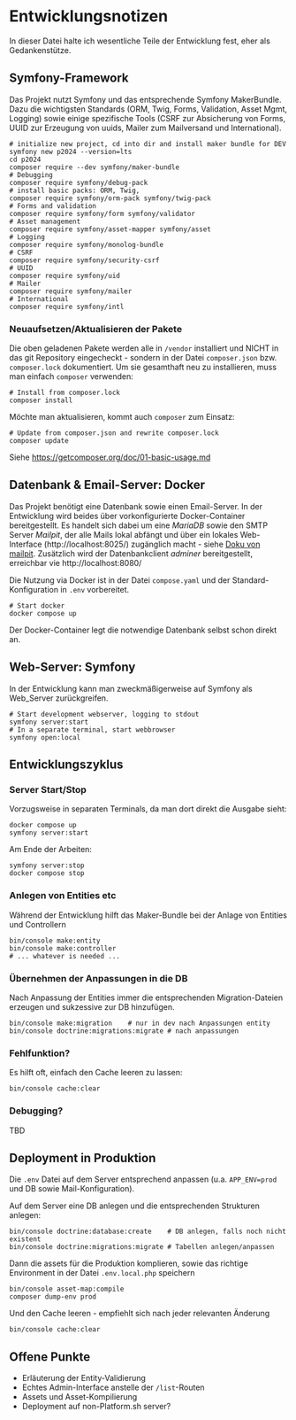 # Entwicklungsnotizen

In dieser Datei halte ich wesentliche Teile der Entwicklung fest, eher als Gedankenstütze.

## Symfony-Framework

Das Projekt nutzt Symfony und das entsprechende Symfony MakerBundle. Dazu die wichtigsten Standards (ORM, Twig, Forms, Validation, Asset Mgmt, Logging) sowie einige spezifische Tools (CSRF zur Absicherung von Forms, UUID zur Erzeugung von uuids, Mailer zum Mailversand und International).

```
# initialize new project, cd into dir and install maker bundle for DEV
symfony new p2024 --version=lts
cd p2024
composer require --dev symfony/maker-bundle
# Debugging
composer require symfony/debug-pack
# install basic packs: ORM, Twig, 
composer require symfony/orm-pack symfony/twig-pack 
# Forms and validation
composer require symfony/form symfony/validator
# Asset management
composer require symfony/asset-mapper symfony/asset 
# Logging
composer require symfony/monolog-bundle
# CSRF
composer require symfony/security-csrf
# UUID
composer require symfony/uid
# Mailer
composer require symfony/mailer
# International
composer require symfony/intl
```

### Neuaufsetzen/Aktualisieren der Pakete

Die oben geladenen Pakete werden alle in `/vendor` installiert und NICHT in das git Repository eingecheckt - sondern in der Datei `composer.json` bzw. `composer.lock` dokumentiert. Um sie gesamthaft neu zu installieren, muss man einfach `composer` verwenden:

```
# Install from composer.lock
composer install
```

Möchte man aktualisieren, kommt auch `composer` zum Einsatz:

```
# Update from composer.json and rewrite composer.lock
composer update
```

Siehe https://getcomposer.org/doc/01-basic-usage.md


## Datenbank & Email-Server: Docker

Das Projekt benötigt eine Datenbank sowie einen Email-Server. In der Entwicklung wird beides über vorkonfigurierte Docker-Container bereitgestellt. Es handelt sich dabei um eine *MariaDB* sowie den SMTP Server *Mailpit*, der alle Mails lokal abfängt und über ein lokales Web-Interface (http://localhost:8025/) zugänglich macht - siehe [Doku von mailpit](https://mailpit.axllent.org/). Zusätzlich wird der Datenbankclient *adminer* bereitgestellt, erreichbar vie http://localhost:8080/ 

Die Nutzung via Docker ist in der Datei `compose.yaml` und der Standard-Konfiguration in `.env` vorbereitet.

```
# Start docker
docker compose up
```

Der Docker-Container legt die notwendige Datenbank selbst schon direkt an.

## Web-Server: Symfony

In der Entwicklung kann man zweckmäßigerweise auf Symfony als Web_Server zurückgreifen.

```
# Start development webserver, logging to stdout
symfony server:start
# In a separate terminal, start webbrowser
symfony open:local
```

## Entwicklungszyklus

### Server Start/Stop

Vorzugsweise in separaten Terminals, da man dort direkt die Ausgabe sieht:

```
docker compose up
symfony server:start
```

Am Ende der Arbeiten:

```
symfony server:stop
docker compose stop
```


### Anlegen von Entities etc

Während der Entwicklung hilft das Maker-Bundle bei der Anlage von Entities und Controllern

```
bin/console make:entity
bin/console make:controller
# ... whatever is needed ...
```

### Übernehmen der Anpassungen in die DB

Nach Anpassung der Entities immer die entsprechenden Migration-Dateien erzeugen und sukzessive zur DB hinzufügen.

```
bin/console make:migration    # nur in dev nach Anpassungen entity
bin/console doctrine:migrations:migrate # nach anpassungen
```

### Fehlfunktion?

Es hilft oft, einfach den Cache leeren zu lassen:

```
bin/console cache:clear
```

### Debugging?

TBD

## Deployment in Produktion

Die `.env` Datei auf dem Server entsprechend anpassen (u.a. `APP_ENV=prod` und DB sowie Mail-Konfiguration).

Auf dem Server eine DB anlegen und die entsprechenden Strukturen anlegen:

```
bin/console doctrine:database:create    # DB anlegen, falls noch nicht existent
bin/console doctrine:migrations:migrate # Tabellen anlegen/anpassen
```

Dann die assets für die Produktion komplieren, sowie das richtige Environment in der Datei `.env.local.php` speichern

```
bin/console asset-map:compile
composer dump-env prod
```

Und den Cache leeren - empfiehlt sich nach jeder relevanten Änderung
```
bin/console cache:clear
```

## Offene Punkte

- Erläuterung der Entity-Validierung
- Echtes Admin-Interface anstelle der `/list`-Routen
- Assets und Asset-Kompilierung
- Deployment auf non-Platform.sh server?
